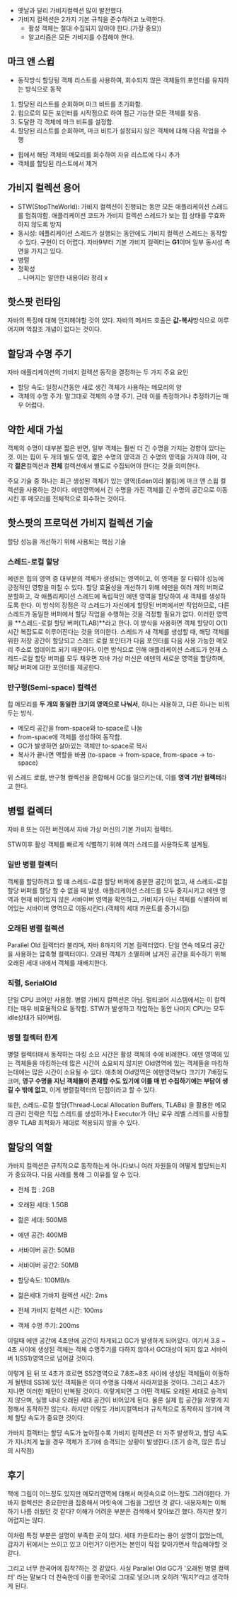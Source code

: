 - 옛날과 달리 가비지컬렉션 많이 발전했다.
- 가비지 컬렉션은 2가지 기본 규칙을 준수하려고 노력한다.
    - 활성 객체는 절대 수집되지 않아야 한다.(가장 중요))
    - 알고리즘은 모든 가비지를 수집해야 한다.

## 마크 앤 스윕

- 동작방식
할당됭 객체 리스트를 사용하여, 회수되지 않은 객체들의 포인터를 유지하는 방식으로 동작
1. 할당된 리스트를 순회하며 마크 비트를 초기화함.
2. 힙으로의 모든 포인터를 시작점으로 하여 접근 가능한 모든 객체를 찾음.
3. 도달한 각 객체에 마크 비트를 설정함.
4. 할당된 리스트를 순회하며, 마크 비트가 설정되지 않은 객체에 대해 다음 작업을 수행
  - 힙에서 해당 객체의 메모리를 회수하여 자유 리스트에 다시 추가
  - 객체를 할당된 리스트에서 제거

## 가비지 컬렉션 용어

- STW(StopTheWorld): 가비지 컬렉션이 진행되는 동안 모든 애플리케이션 스레드를 멈춰야함. 애플리케이션 코드가 가비지 컬렉션 스레드가 보는 힙 상태를 무효화하지 않도록 방지
- 동시성: 애플리케이션 스레드가 실행되는 동안에도 가비지 컬렉션 스레드는 동작할 수 있다. 구현이 더 어렵다. 자바9부터 기본 가비지 컬렉터는 **G1**이며 일부 동시성 측면을 가지고 있다.
- 병렬
- 정확성  
.. 나머지는 알만한 내용이라 정리 x

## 핫스팟 런타임

자바의 특징에 대해 인지해야할 것이 있다. 자바의 메서드 호출은 **값-복사**방식으로 이루어지며 역참조 개념이 없다는 것이다.

## 할당과 수명 주기

자바 애플리케이션의 가비지 컬렉션 동작을 결정하는 두 가지 주요 요인

- 할당 속도: 일정시간동안 새로 생긴 객체가 사용하는 메모리의 양
- 객체의 수명 주기: 말그대로 객체의 수명 주기. 근데 이를 측정하거나 추정하기는 매우 어렵다. 

## 약한 세대 가설

객체의 수명이 대부분 짧은 반면, 일부 객체는 훨씬 더 긴 수명을 가지는 경향이 있다는 것. 이는 힙이 두 개의 별도 영역, 짧은 수명의 영역과 긴 수명의 영역을 가져야 하며, 각각 **젊은**컬렉션과 **전체** 컬렉션에서 별도로 수집되어야 한다는 것을 의미한다.

주요 기술 중 하나는 최근 생성된 객체가 있는 영역(Eden이라 불림)에 마크 앤 스윕 컬렉션을 사용하는 것이다. 에덴영역에서 긴 수명을 가진 객체를 긴 수명의 공간으로 이동 시킨 후 메모리를 전체적으로 회수하는 것이다.

## 핫스팟의 프로덕션 가비지 컬렉션 기술

할당 성능을 개선하기 위해 사용되는 핵심 기술

### 스레드-로컬 할당

에덴은 힙의 영역 중 대부분의 객체가 생성되는 영역이고, 이 영역을 잘 다뤄야 성능에 긍정적인 영향을 미칠 수 있다. 할당 효율성을 개선하기 위해 에덴을 여러 개의 버퍼로 분할하고, 각 애플리케이션 스레드에 독립적인 에덴 영역을 할당하여 새 객체를 생성하도록 한다. 이 방식의 장점은 각 스레드가 자신에게 할당된 버퍼에서만 작업하므로, 다른 스레드가 동일한 버퍼에서 할당 작업을 수행하는 것을 걱정할 필요가 없다. 이러한 영역을 **스레드-로컬 할당 버퍼(TLAB)**라고 한다. 이 방식을 사용하면 객체 할당이 O(1) 시간 복잡도로 이루어진다는 것을 의미한다. 스레드가 새 객체를 생성할 때, 해당 객체를 위한 저장 공간이 할당되고 스레드 로컬 포인터가 다음 포인터를 다음 사용 가능한 메모리 주소로 업데이트 되기 때문이다.
이런 방식으로 인해 애플리케이션 스레드가 현재 스레드-로컬 할당 버퍼를 모두 채우면 자바 가상 머신은 에덴의 새로운 영역을 할당하며, 해당 버퍼에 대한 포인터를 제공한다.

### 반구형(Semi-space) 컬렉션

힙 메모리를 **두 개의 동일한 크기의 영역으로 나눠서**, 하나는 사용하고, 다른 하나는 비워두는 방식.
- 메모리 공간을 from-space와 to-space로 나눔
- from-space에 객체를 생성하여 동작함.
- GC가 발생하면 살아있는 객체만 to-space로 복사
- 복사가 끝나면 역할을 바꿈 (to-space -> from-space, from-space -> to-space)

위 스레드 로컬, 반구형 컬렉션을 혼합해서 GC를 일으키는데, 이를 **영역 기반 컬렉터**라고 한다. 

## 병렬 컬렉터

자바 8 또는 이전 버전에서 자바 가상 머신의 기본 가비지 컬렉터.

STW이후 활성 객체를 빠르게 식별하기 위해 여러 스레드를 사용하도록 설계됨. 

### 일반 병렬 컬렉터

객체를 할당하려고 할 떄 스레드-로컬 할당 버퍼에 충분한 공간이 없고, 새 스레드-로컬 할당 버퍼를 할당 할 수 없을 때 발생. 애플리케이션 스레드를 모두 중지시키고 에덴 영역과 현재 비어있지 않은 서바이버 영역을 확인하고, 가비지가 아닌 객체를 식별하여 비어있는 서바이버 영역으로 이동시킨다.(객체의 세대 카운트를 증가시킴)

### 오래된 병렬 컬렉션

Parallel Old 컬렉터라 불리며, 자바 8까지의 기본 컬렉터였다.
단일 연속 메모리 공간을 사용하는 압축형 컬렉터이다. 오래된 객체가 소멸하며 남겨진 공간을 회수하기 위해 오래된 세대 내에서 객체를 재배치한다. 

### 직렬, SerialOld

단일 CPU 코어만 사용함. 병렬 가비지 컬렉션은 아님. 멀티코어 시스템에서는 이 컬렉터는 매우 비효율적으로 동작함. STW가 발생하고 작업하는 동안 나머지 CPU는 모두 idle상태가 되어버림.

### 병렬 컬렉터 한계

병렬 컬렉터애서 동작하는 마킹 소요 시간은 활성 객체의 수에 비례한다. 에덴 영역에 있는 객체들을 마킹하는데 많은 시간이 소요되지 않지만 Old영역에 있는 객체들을 마킹하는데에는 많은 시간이 소요될 수 있다. 애초에 Old영역은 에덴영역보다 크기가 7배정도 크며, **영구 수명을 지닌 객체들이 존재할 수도 있기에 이를 매 번 수집하기에는 부담이 생길 수 밖에 없고**, 이게 병렬컬렉터의 단점이라고 할 수 있다.

또한, 스레드-로컬 할당(Thread-Local Allocation Buffers, TLABs) 을 활용한 메모리 관리 전략은 직접 스레드를 생성하거나 Executor가 아닌 로우 레벨 스레드를 사용할 경우 TLAB 최적화가 제대로 적용되지 않을 수 있다.

## 할당의 역할

가바지 컬렉션은 규칙적으로 동작하는게 아니다보니 여러 자원들이 어떻게 할당되는지가 중요하다. 다음 사례를 통해 그 이유를 알 수 있다.

- 전체 힙 : 2GB
- 오래된 세대: 1.5GB
- 젊은 세대: 500MB
- 에덴 공간: 400MB
- 서바이버 공간: 50MB
- 서바이버 공간2: 50MB

- 할당속도: 100MB/s
- 젊은세대 가바지 컬렉션 시간: 2ms
- 전체 가비지 컬렉션 시간: 100ms
- 객체 수명 주기: 200ms

이럴때 에덴 공간에 4초만에 공간이 차게되고 GC가 발생하게 되어있다. 여기서 3.8 ~ 4초 사이에 생성된 객체는 객체 수명주기를 다하지 않아서 GC대상이 되지 않고 서바이버 1(SS1)영역으로 넘어갈 것이다.

이렇게 된 뒤 또 4초가 흐르면 SS2영역으로 7.8초~8초 사이에 생성된 객체들이 이동하게 될텐데 SS1에 있던 객체들은 이미 수명을 다해서 사라져있을 것이다. 그리고 4초가 지나면 이러한 패턴이 반복될 것이다. 이렇게되면 그 어떤 객체도 오래된 세대로 승격되지 않으며, 실행 내내 오래된 세대 공간이 비어있게 된다. 물론 실제 힙 공간을 저렇게 지정해서 동작하진 않는다. 하지만 이렇듯 가비지컬렉터가 규칙적으로 동작하지 않기에 객체 할당 속도가 중요한 것이다.

가바지 컬렉터는 할당 속도가 높아질수록 가비지 컬렉션은 더 자주 발생하고, 할당 속도가 지나치게 높을 경우 객체가 조기에 승격되는 상황이 발생한다.(조기 승격, 많은 튜닝의 시작점)


## 후기

책에 그림이 어느정도 있지만 메모리영역에 대해서 머릿속으로 어느정도 그려야한다. 가바지 컬렉션은 중요한만큼 집중해서 머릿속에 그림을 그렸던 것 같다. 내용자체는 이해하기 나름 쉬웠던 것 같다? 이해가 어려운 부분은 검색해서 찾아보긴 했다. 하지만 찾기 어렵지는 않다.

이처럼 특정 부분은 설명이 부족한 곳이 있다. 세대 카운트라는 용어 설명이 없었는데, 갑자기 뒤에서는 쓰이고 있고 이런거? 이런거는 본인이 직접 찾아가면서 학습해야할 것 같다.

그리고 너무 한국어에 집착?하는 것 같았다. 사실 Parallel Old GC가 '오래된 병렬 컬렉터' 라는 말보다 더 친숙한데 이를 한국어로 그대로 넣으니까 오히려 '뭐지?'라고 생각하게 된다.





